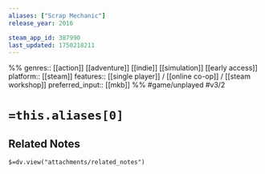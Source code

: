 ```yaml
---
aliases: ["Scrap Mechanic"]
release_year: 2016

steam_app_id: 387990
last_updated: 1750218211
---
```

%%
genres:: [[action]] [[adventure]] [[indie]] [[simulation]] [[early access]]
platform:: [[steam]]
features:: [[single player]] / [[online co-op]] / [[steam workshop]]
preferred_input:: [[mkb]]
%%
#game/unplayed
#v3/2

# `=this.aliases[0]`
## Related Notes
`$=dv.view("attachments/related_notes")`